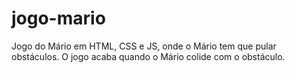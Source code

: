 # jogo-mario
Jogo do Mário em HTML, CSS e JS, onde o Mário tem que pular obstáculos. O jogo acaba quando o Mário colide com o obstáculo.
